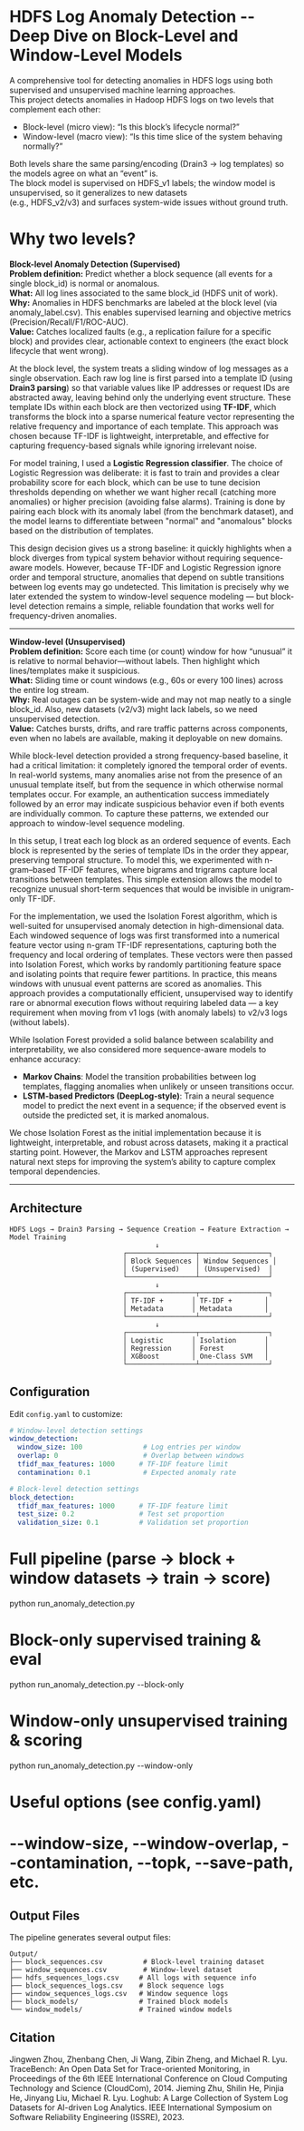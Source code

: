 # HDFS Log Anomaly Detection -- Deep Dive on Block-Level and Window-Level Models

A comprehensive tool for detecting anomalies in HDFS logs using both supervised and unsupervised machine learning approaches.  
This project detects anomalies in Hadoop HDFS logs on two levels that complement each other:
  - Block-level (micro view): “Is this block’s lifecycle normal?”
  - Window-level (macro view): “Is this time slice of the system behaving normally?”

Both levels share the same parsing/encoding (Drain3 → log templates) so the models agree on what an “event” is.  
The block model is supervised on HDFS_v1 labels; the window model is unsupervised, so it generalizes to new datasets  
(e.g., HDFS_v2/v3) and surfaces system-wide issues without ground truth.

# Why two levels?

**Block-level Anomaly Detection (Supervised)**  
**Problem definition:** Predict whether a block sequence (all events for a single block_id) is normal or anomalous.  
**What:** All log lines associated to the same block_id (HDFS unit of work).  
**Why:** Anomalies in HDFS benchmarks are labeled at the block level (via anomaly_label.csv). This enables supervised learning and objective metrics (Precision/Recall/F1/ROC-AUC).  
**Value:** Catches localized faults (e.g., a replication failure for a specific block) and provides clear, actionable context to engineers (the exact block lifecycle that went wrong).

At the block level, the system treats a sliding window of log messages as a single observation. Each raw log line is first parsed into a template ID (using **Drain3 parsing**) so that variable values like IP addresses or request IDs are abstracted away, leaving behind only the underlying event structure. These template IDs within each block are then vectorized using **TF-IDF**, which transforms the block into a sparse numerical feature vector representing the relative frequency and importance of each template. This approach was chosen because TF-IDF is lightweight, interpretable, and effective for capturing frequency-based signals while ignoring irrelevant noise.

For model training, I used a **Logistic Regression classifier**. The choice of Logistic Regression was deliberate: it is fast to train and provides a clear probability score for each block, which can be use to tune decision thresholds depending on whether we want higher recall (catching more anomalies) or higher precision (avoiding false alarms). Training is done by pairing each block with its anomaly label (from the benchmark dataset), and the model learns to differentiate between "normal" and "anomalous" blocks based on the distribution of templates.

This design decision gives us a strong baseline: it quickly highlights when a block diverges from typical system behavior without requiring sequence-aware models. However, because TF-IDF and Logistic Regression ignore order and temporal structure, anomalies that depend on subtle transitions between log events may go undetected. This limitation is precisely why we later extended the system to window-level sequence modeling — but block-level detection remains a simple, reliable foundation that works well for frequency-driven anomalies.

---

**Window-level (Unsupervised)**  
**Problem definition:** Score each time (or count) window for how “unusual” it is relative to normal behavior—without labels. Then highlight which lines/templates make it suspicious.  
**What:** Sliding time or count windows (e.g., 60s or every 100 lines) across the entire log stream.  
**Why:** Real outages can be system-wide and may not map neatly to a single block_id. Also, new datasets (v2/v3) might lack labels, so we need unsupervised detection.  
**Value:** Catches bursts, drifts, and rare traffic patterns across components, even when no labels are available, making it deployable on new domains.

While block-level detection provided a strong frequency-based baseline, it had a critical limitation: it completely ignored the temporal order of events. In real-world systems, many anomalies arise not from the presence of an unusual template itself, but from the sequence in which otherwise normal templates occur. For example, an authentication success immediately followed by an error may indicate suspicious behavior even if both events are individually common. To capture these patterns, we extended our approach to window-level sequence modeling.

In this setup, I treat each log block as an ordered sequence of events. Each block is represented by the series of template IDs in the order they appear, preserving temporal structure. To model this, we experimented with n-gram–based TF-IDF features, where bigrams and trigrams capture local transitions between templates. This simple extension allows the model to recognize unusual short-term sequences that would be invisible in unigram-only TF-IDF.

For the implementation, we used the Isolation Forest algorithm, which is well-suited for unsupervised anomaly detection in high-dimensional data. Each windowed sequence of logs was first transformed into a numerical feature vector using n-gram TF-IDF representations, capturing both the frequency and local ordering of templates. These vectors were then passed into Isolation Forest, which works by randomly partitioning feature space and isolating points that require fewer partitions. In practice, this means windows with unusual event patterns are scored as anomalies. This approach provides a computationally efficient, unsupervised way to identify rare or abnormal execution flows without requiring labeled data — a key requirement when moving from v1 logs (with anomaly labels) to v2/v3 logs (without labels).

While Isolation Forest provided a solid balance between scalability and interpretability, we also considered more sequence-aware models to enhance accuracy:

- **Markov Chains**: Model the transition probabilities between log templates, flagging anomalies when unlikely or unseen transitions occur.  
- **LSTM-based Predictors (DeepLog-style)**: Train a neural sequence model to predict the next event in a sequence; if the observed event is outside the predicted set, it is marked anomalous.

We chose Isolation Forest as the initial implementation because it is lightweight, interpretable, and robust across datasets, making it a practical starting point. However, the Markov and LSTM approaches represent natural next steps for improving the system’s ability to capture complex temporal dependencies.

---

## Architecture

```
HDFS Logs → Drain3 Parsing → Sequence Creation → Feature Extraction → Model Training
                                    ↓
                            ┌─────────────────┬─────────────────┐
                            │ Block Sequences │ Window Sequences │
                            │ (Supervised)    │ (Unsupervised)  │
                            └─────────────────┴─────────────────┘
                                    ↓
                            ┌─────────────────┬─────────────────┐
                            │ TF-IDF +       │ TF-IDF +        │
                            │ Metadata       │ Metadata        │
                            └─────────────────┴─────────────────┘
                                    ↓
                            ┌─────────────────┬─────────────────┐
                            │ Logistic       │ Isolation       │
                            │ Regression     │ Forest          │
                            │ XGBoost        │ One-Class SVM   │
                            └─────────────────┴─────────────────┘
```



## Configuration

Edit `config.yaml` to customize:

```yaml
# Window-level detection settings
window_detection:
  window_size: 100               # Log entries per window
  overlap: 0                     # Overlap between windows
  tfidf_max_features: 1000      # TF-IDF feature limit
  contamination: 0.1             # Expected anomaly rate

# Block-level detection settings  
block_detection:
  tfidf_max_features: 1000      # TF-IDF feature limit
  test_size: 0.2                # Test set proportion
  validation_size: 0.1          # Validation set proportion
```


# Full pipeline (parse → block + window datasets → train → score)
python run_anomaly_detection.py

# Block-only supervised training & eval
python run_anomaly_detection.py --block-only

# Window-only unsupervised training & scoring
python run_anomaly_detection.py --window-only

# Useful options (see config.yaml)
# --window-size, --window-overlap, --contamination, --topk, --save-path, etc.


## Output Files

The pipeline generates several output files:

```
Output/
├── block_sequences.csv          # Block-level training dataset
├── window_sequences.csv         # Window-level dataset
├── hdfs_sequences_logs.csv     # All logs with sequence info
├── block_sequences_logs.csv    # Block sequence logs
├── window_sequences_logs.csv   # Window sequence logs
├── block_models/               # Trained block models
└── window_models/              # Trained window models
```





## Citation
Jingwen Zhou, Zhenbang Chen, Ji Wang, Zibin Zheng, and Michael R. Lyu. TraceBench: An Open Data Set for Trace-oriented Monitoring, in Proceedings of the 6th IEEE International Conference on Cloud Computing Technology and Science (CloudCom), 2014.
Jieming Zhu, Shilin He, Pinjia He, Jinyang Liu, Michael R. Lyu. Loghub: A Large Collection of System Log Datasets for AI-driven Log Analytics. IEEE International Symposium on Software Reliability Engineering (ISSRE), 2023.
